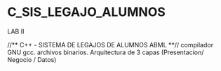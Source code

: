 # C_SIS_LEGAJO_ALUMNOS
LAB II

//** C++ - SISTEMA DE LEGAJOS DE ALUMNOS ABML **//
compilador GNU gcc.
archivos binarios.
Arquitectura de 3 capas (Presentacion/ Negocio / Datos)
